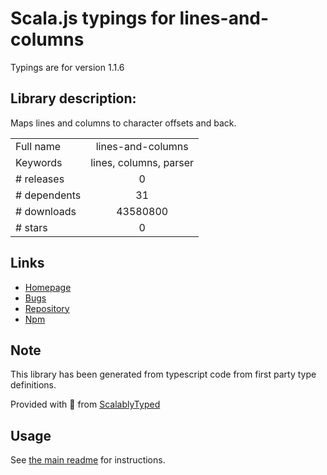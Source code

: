 
# Scala.js typings for lines-and-columns

Typings are for version 1.1.6

## Library description:
Maps lines and columns to character offsets and back.

|                    |                 |
| ------------------ | :-------------: |
| Full name          | lines-and-columns |
| Keywords           | lines, columns, parser |
| # releases         | 0 |
| # dependents       | 31 |
| # downloads        | 43580800 |
| # stars            | 0 |

## Links
- [Homepage](https://github.com/eventualbuddha/lines-and-columns#readme)
- [Bugs](https://github.com/eventualbuddha/lines-and-columns/issues)
- [Repository](https://github.com/eventualbuddha/lines-and-columns)
- [Npm](https://www.npmjs.com/package/lines-and-columns)
    


## Note
This library has been generated from typescript code from first party type definitions.

Provided with :purple_heart: from [ScalablyTyped](https://github.com/oyvindberg/ScalablyTyped)

## Usage
See [the main readme](../../readme.md) for instructions.


